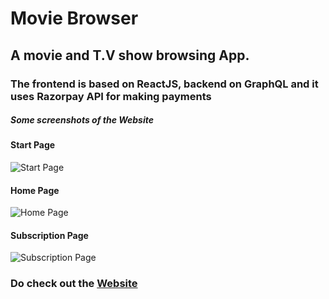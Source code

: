 # Movie Browser

## A movie and T.V show browsing App.

### The frontend is based on ReactJS, backend on GraphQL and it uses Razorpay API for making payments

##### Some screenshots of the Website

#### Start Page

![Start Page](https://github.com/Arsh-ak7/React-Projects/blob/main/Movie-browser/Movie_brow_start.png)

#### Home Page

![Home Page](https://github.com/Arsh-ak7/React-Projects/blob/main/Movie-browser/Movie_brow_home.png)

#### Subscription Page

![Subscription Page](https://github.com/Arsh-ak7/React-Projects/blob/main/Movie-browser/Movie_brow_sub.png)

### Do check out the [Website](https://movie-browser-61927.web.app/)
